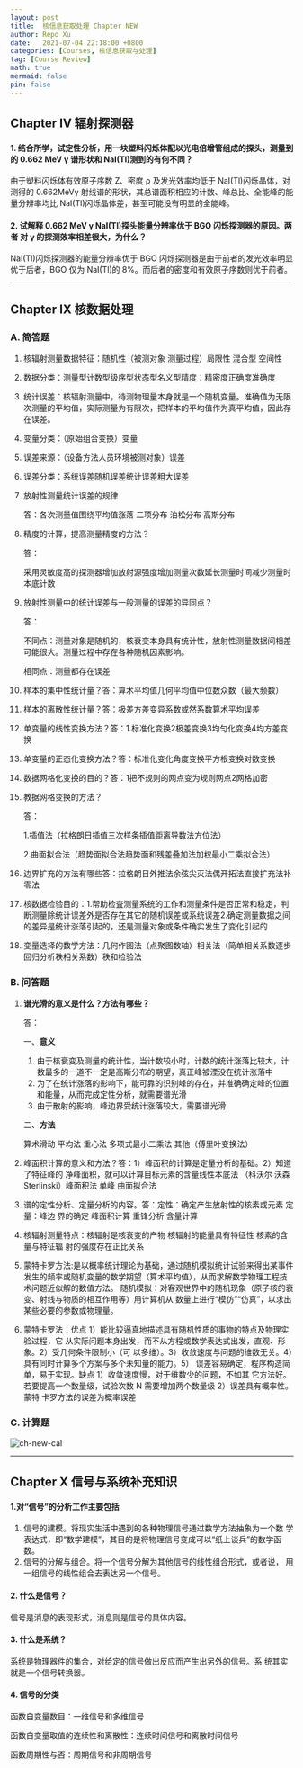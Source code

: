```yaml
---
layout: post
title:  核信息获取处理 Chapter NEW
author: Repo Xu
date:   2021-07-04 22:18:00 +0800
categories: [Courses, 核信息获取与处理]
tag: [Course Review]
math: true
mermaid: false
pin: false
---
```


## Chapter IV 辐射探测器

#### 1. 结合所学，试定性分析，用一块塑料闪烁体配以光电倍增管组成的探头，测量到的 0.662 MeV γ 谱形状和 NaI(Tl)测到的有何不同？

由于塑料闪烁体有效原子序数 Z、密度 ρ 及发光效率均低于 NaI(Tl)闪烁晶体，对测得的 0.662MeVγ 射线谱的形状，其总谱面积相应的计数、峰总比、全能峰的能量分辨率均比 NaI(Tl)闪烁晶体差，甚至可能没有明显的全能峰。

#### 2. 试解释 0.662 MeV γ NaI(Tl)探头能量分辨率优于 BGO 闪烁探测器的原因。两者 对 γ 的探测效率相差很大，为什么？

NaI(Tl)闪烁探测器的能量分辨率优于 BGO 闪烁探测器是由于前者的发光效率明显优于后者，BGO 仅为 NaI(Tl)的 8%。而后者的密度和有效原子序数则优于前者。

---

## Chapter IX 核数据处理

### A. 简答题

1. 核辐射测量数据特征：随机性（被测对象 测量过程）局限性 混合型 空间性

2. 数据分类：测量型计数型级序型状态型名义型精度：精密度正确度准确度

3. 统计误差：核辐射测量中，待测物理量本身就是一个随机变量。准确值为无限次测量的平均值，实际测量为有限次，把样本的平均值作为真平均值，因此存在误差。

4. 变量分类：（原始组合变换）变量

5. 误差来源：（设备方法人员环境被测对象）误差

6. 误差分类：系统误差随机误差统计误差粗大误差

7. 放射性测量统计误差的规律

   答：各次测量值围绕平均值涨落 二项分布 泊松分布 高斯分布

8. 精度的计算，提高测量精度的方法？

   答：

   采用灵敏度高的探测器增加放射源强度增加测量次数延长测量时间减少测量时本底计数

9. 放射性测量中的统计误差与一般测量的误差的异同点？

   答：

   不同点：测量对象是随机的，核衰变本身具有统计性，放射性测量数据间相差可能很大。测量过程中存在各种随机因素影响。

   相同点：测量都存在误差

10. 样本的集中性统计量？答：算术平均值几何平均值中位数众数（最大频数）

11. 样本的离散性统计量？答：极差方差变异系数或然系数算术平均误差

12. 单变量的线性变换方法？答：1.标准化变换2极差变换3均匀化变换4均方差变换

13. 单变量的正态化变换方法？答：标准化变化角度变换平方根变换对数变换

14. 数据网格化变换的目的？答：1把不规则的网点变为规则网点2网格加密

15. 教据网格变换的方法？

    答：

    1.插值法（拉格朗日插值三次样条插值距离导数法方位法）

    2.曲面拟合法（趋势面拟合法趋势面和残差叠加法加权最小二乘拟合法）

16. 边界扩充的方法有哪些答：拉格朗日外推法余弦尖灭法偶开拓法直接扩充法补零法

17. 核数据检验目的：1.帮助检査测量系统的工作和测量条件是否正常和稳定，判断测量除统计误差外是否存在其它的随机误差或系统误差2.确定测量数据之间的差异是统计涨落引起的，还是测量对象或条件确实发生了变化引起的

18. 变量选择的数学方法：几何作图法（点聚图数轴）相关法（简单相关系数逐步回归分析秩相关系数）秩和检验法

### B. 问答题

1. **谱光滑的意义是什么？方法有哪些？**

   答：

   一、**意义**

   1. 由于核衰变及测量的统计性，当计数较小时，计数的统计涨落比较大，计数最多的一道不一定是高斯分布的期望，真正峰被湮没在统计涨落中
   2. 为了在统计涨落的影响下，能可靠的识别峰的存在，并准确确定峰的位置和能量，从而完成定性分析，就需要谱光滑
   3. 由于散射的影响，峰边界受统计涨落较大，需要谱光滑

   二、**方法**

   算术滑动 平均法 重心法 多项式最小二乘法 其他（傅里叶变换法）

2. 峰面积计算的意义和方法？答：1）峰面积的计算是定量分析的基础。2）知道了特征峰的 净峰面积，就可以计算目标元素的含量线性本底法 （科沃尔 沃森 Sterlinski）峰面积法 单峰 曲面拟合法

3. 谱的定性分析、定量分析的内容。答：定性：确定产生放射性的核素或元素 定量：峰边 界的确定 峰面积计算 重锋分析 含量计算

4. 核辐射测量特点：核辐射是核衰变的产物 核辐射的能量具有特征性 核素的含量与特征辐 射的强度存在正比关系

5. 蒙特卡罗方法:是以概率统计理论为基础，通过随机模拟统计试验来得出某事件发生的频率或随机变量的数学期望（算术平均值），从而求解数学物理工程技术问题近似解的数值方法。 随机模拟：对客观世界中的随机现象（原子核的衰变、射线与物质的相互作用等）用计算机从 数量上进行“模仿”“仿真”，以求出某些必要的参数或物理量。

6. 蒙特卡罗法：优点 1）能比较逼真地描述具有随机性质的事物的特点及物理实验过程，它 从实际问题本身出发，而不从方程或数学表达式出发，直观、形象。2）受几何条件限制小（可 以多维）。3）收敛速度与问题的维数无关。4）具有同时计算多个方案与多个未知量的能力。5） 误差容易确定，程序构造简单，易于实现。缺点 1）收敛速度慢，对于维数少的问题，不如其 它方法好。若要提高一个数量级，试验次数 N 需要增加两个数量级 2）误差具有概率性。蒙特 卡罗方法的误差为概率误差

### C. 计算题

![ch-new-cal](/assets/img/nuc_info/ch-new-cal.png)

---

## Chapter X 信号与系统补充知识

#### 1.对“信号”的分析工作主要包括

1. 信号的建模。将现实生活中遇到的各种物理信号通过数学方法抽象为一个数 学表达式，即“数学建模”，其目的是将物理信号变成可以“纸上谈兵”的数学函 数。
2. 信号的分解与组合。将一个信号分解为其他信号的线性组合形式，或者说， 用一组信号的线性组合去表达另一个信号。

#### 2. 什么是信号？

信号是消息的表现形式，消息则是信号的具体内容。

#### 3. 什么是系统？

系统是物理器件的集合，对给定的信号做出反应而产生出另外的信号。系 统其实就是一个信号转换器。

#### 4. 信号的分类

 函数自变量数目：一维信号和多维信号

函数自变量取值的连续性和离散性：连续时间信号和离散时间信号 

函数周期性与否：周期信号和非周期信号

